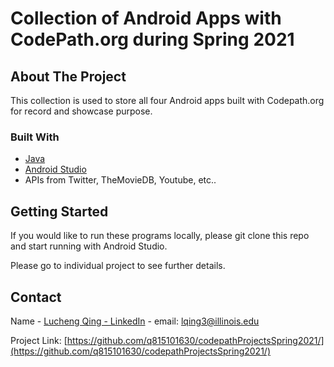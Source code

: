 # Collection of Android Apps with CodePath.org during Spring 2021


<!-- ABOUT THE PROJECT -->
## About The Project

This collection is used to store all four Android apps built with Codepath.org for record and showcase purpose.

### Built With

* [Java](https://www.java.com/)
* [Android Studio](https://developer.android.com/studio)
* APIs from Twitter, TheMovieDB, Youtube, etc..



<!-- GETTING STARTED -->
## Getting Started

If you would like to run these programs locally, please git clone this repo and start running with Android Studio. 

Please go to individual project to see further details.

<!-- CONTACT -->
## Contact

Name - [Lucheng Qing - LinkedIn](https://www.linkedin.com/in/lucheng-qing/?locale=en_US) - email: lqing3@illinois.edu

Project Link: [https://github.com/q815101630/codepathProjectsSpring2021/](https://github.com/q815101630/codepathProjectsSpring2021/)

